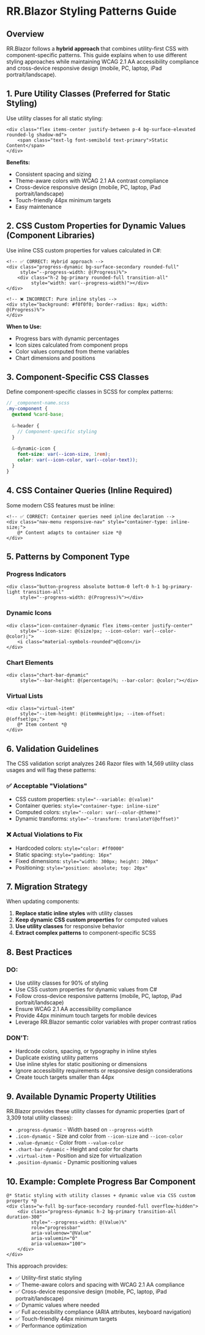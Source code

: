 # RR.Blazor Styling Patterns Guide

## Overview

RR.Blazor follows a **hybrid approach** that combines utility-first CSS with component-specific patterns. This guide explains when to use different styling approaches while maintaining WCAG 2.1 AA accessibility compliance and cross-device responsive design (mobile, PC, laptop, iPad portrait/landscape).

## 1. Pure Utility Classes (Preferred for Static Styling)

Use utility classes for all static styling:

```razor
<div class="flex items-center justify-between p-4 bg-surface-elevated rounded-lg shadow-md">
    <span class="text-lg font-semibold text-primary">Static Content</span>
</div>
```

**Benefits:**
- Consistent spacing and sizing
- Theme-aware colors with WCAG 2.1 AA contrast compliance
- Cross-device responsive design (mobile, PC, laptop, iPad portrait/landscape)
- Touch-friendly 44px minimum targets
- Easy maintenance

## 2. CSS Custom Properties for Dynamic Values (Component Libraries)

Use inline CSS custom properties for values calculated in C#:

```razor
<!-- ✅ CORRECT: Hybrid approach -->
<div class="progress-dynamic bg-surface-secondary rounded-full" 
     style="--progress-width: @(Progress)%">
    <div class="h-2 bg-primary rounded-full transition-all" 
         style="width: var(--progress-width)"></div>
</div>

<!-- ❌ INCORRECT: Pure inline styles -->
<div style="background: #f0f0f0; border-radius: 8px; width: @(Progress)%">
</div>
```

**When to Use:**
- Progress bars with dynamic percentages
- Icon sizes calculated from component props
- Color values computed from theme variables
- Chart dimensions and positions

## 3. Component-Specific CSS Classes

Define component-specific classes in SCSS for complex patterns:

```scss
// _component-name.scss
.my-component {
  @extend %card-base;
  
  &-header {
    // Component-specific styling
  }
  
  &-dynamic-icon {
    font-size: var(--icon-size, 1rem);
    color: var(--icon-color, var(--color-text));
  }
}
```

## 4. CSS Container Queries (Inline Required)

Some modern CSS features must be inline:

```razor
<!-- ✅ CORRECT: Container queries need inline declaration -->
<div class="nav-menu responsive-nav" style="container-type: inline-size;">
    @* Content adapts to container size *@
</div>
```

## 5. Patterns by Component Type

### Progress Indicators
```razor
<div class="button-progress absolute bottom-0 left-0 h-1 bg-primary-light transition-all" 
     style="--progress-width: @(Progress)%"></div>
```

### Dynamic Icons
```razor
<div class="icon-container-dynamic flex items-center justify-center" 
     style="--icon-size: @(size)px; --icon-color: var(--color-@color);">
    <i class="material-symbols-rounded">@Icon</i>
</div>
```

### Chart Elements
```razor
<div class="chart-bar-dynamic" 
     style="--bar-height: @(percentage)%; --bar-color: @color;"></div>
```

### Virtual Lists
```razor
<div class="virtual-item" 
     style="--item-height: @(itemHeight)px; --item-offset: @(offset)px;">
    @* Item content *@
</div>
```

## 6. Validation Guidelines

The CSS validation script analyzes 246 Razor files with 14,569 utility class usages and will flag these patterns:

### ✅ Acceptable "Violations"
- CSS custom properties: `style="--variable: @(value)"`
- Container queries: `style="container-type: inline-size"`
- Computed colors: `style="--color: var(--color-@theme)"`
- Dynamic transforms: `style="--transform: translateY(@offset)"`

### ❌ Actual Violations to Fix
- Hardcoded colors: `style="color: #ff0000"`
- Static spacing: `style="padding: 16px"`
- Fixed dimensions: `style="width: 300px; height: 200px"`
- Positioning: `style="position: absolute; top: 20px"`

## 7. Migration Strategy

When updating components:

1. **Replace static inline styles** with utility classes
2. **Keep dynamic CSS custom properties** for computed values
3. **Use utility classes** for responsive behavior
4. **Extract complex patterns** to component-specific SCSS

## 8. Best Practices

### DO:
- Use utility classes for 90% of styling
- Use CSS custom properties for dynamic values from C#
- Follow cross-device responsive patterns (mobile, PC, laptop, iPad portrait/landscape)
- Ensure WCAG 2.1 AA accessibility compliance
- Provide 44px minimum touch targets for mobile devices
- Leverage RR.Blazor semantic color variables with proper contrast ratios

### DON'T:
- Hardcode colors, spacing, or typography in inline styles
- Duplicate existing utility patterns
- Use inline styles for static positioning or dimensions
- Ignore accessibility requirements or responsive design considerations
- Create touch targets smaller than 44px

## 9. Available Dynamic Property Utilities

RR.Blazor provides these utility classes for dynamic properties (part of 3,309 total utility classes):

- `.progress-dynamic` - Width based on `--progress-width`
- `.icon-dynamic` - Size and color from `--icon-size` and `--icon-color`
- `.value-dynamic` - Color from `--value-color`
- `.chart-bar-dynamic` - Height and color for charts
- `.virtual-item` - Position and size for virtualization
- `.position-dynamic` - Dynamic positioning values

## 10. Example: Complete Progress Bar Component

```razor
@* Static styling with utility classes + dynamic value via CSS custom property *@
<div class="w-full bg-surface-secondary rounded-full overflow-hidden">
    <div class="progress-dynamic h-2 bg-primary transition-all duration-300" 
         style="--progress-width: @(Value)%"
         role="progressbar" 
         aria-valuenow="@Value" 
         aria-valuemin="0" 
         aria-valuemax="100">
    </div>
</div>
```

This approach provides:
- ✅ Utility-first static styling
- ✅ Theme-aware colors and spacing with WCAG 2.1 AA compliance
- ✅ Cross-device responsive design (mobile, PC, laptop, iPad portrait/landscape)
- ✅ Dynamic values where needed
- ✅ Full accessibility compliance (ARIA attributes, keyboard navigation)
- ✅ Touch-friendly 44px minimum targets
- ✅ Performance optimization
